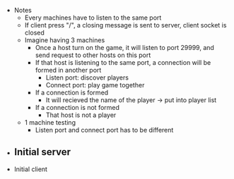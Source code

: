 - Notes
    - Every machines have to listen to the same port
    - If client press "/", a closing message is sent to server, client socket is closed
    - Imagine having 3 machines
        - Once a host turn on the game, it will listen to port 29999, and send request to other hosts on this port
        - If that host is listening to the same port, a connection will be formed in another port
            - Listen port: discover players
            - Connect port: play game together
        - If a connection is formed
            - It will recieved the name of the player -> put into player list
        - If a connection is not formed
            - That host is not a player
    - 1 machine testing
        - Listen port and connect port has to be different
- Initial server
    - 
- Initial client